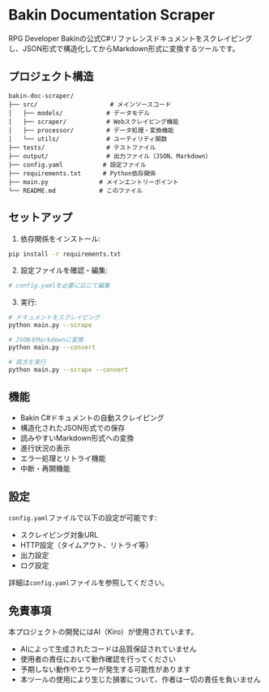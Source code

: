 # Bakin Documentation Scraper

RPG Developer Bakinの公式C#リファレンスドキュメントをスクレイピングし、JSON形式で構造化してからMarkdown形式に変換するツールです。

## プロジェクト構造

```
bakin-doc-scraper/
├── src/                    # メインソースコード
│   ├── models/            # データモデル
│   ├── scraper/           # Webスクレイピング機能
│   ├── processor/         # データ処理・変換機能
│   └── utils/             # ユーティリティ関数
├── tests/                 # テストファイル
├── output/                # 出力ファイル（JSON、Markdown）
├── config.yaml           # 設定ファイル
├── requirements.txt      # Python依存関係
├── main.py              # メインエントリーポイント
└── README.md            # このファイル
```

## セットアップ

1. 依存関係をインストール:
```bash
pip install -r requirements.txt
```

2. 設定ファイルを確認・編集:
```bash
# config.yamlを必要に応じて編集
```

3. 実行:
```bash
# ドキュメントをスクレイピング
python main.py --scrape

# JSONをMarkdownに変換
python main.py --convert

# 両方を実行
python main.py --scrape --convert
```

## 機能

- Bakin C#ドキュメントの自動スクレイピング
- 構造化されたJSON形式での保存
- 読みやすいMarkdown形式への変換
- 進行状況の表示
- エラー処理とリトライ機能
- 中断・再開機能

## 設定

`config.yaml`ファイルで以下の設定が可能です:

- スクレイピング対象URL
- HTTP設定（タイムアウト、リトライ等）
- 出力設定
- ログ設定

詳細は`config.yaml`ファイルを参照してください。

## 免責事項

本プロジェクトの開発にはAI（Kiro）が使用されています。

- AIによって生成されたコードは品質保証されていません
- 使用者の責任において動作確認を行ってください
- 予期しない動作やエラーが発生する可能性があります
- 本ツールの使用により生じた損害について、作者は一切の責任を負いません
